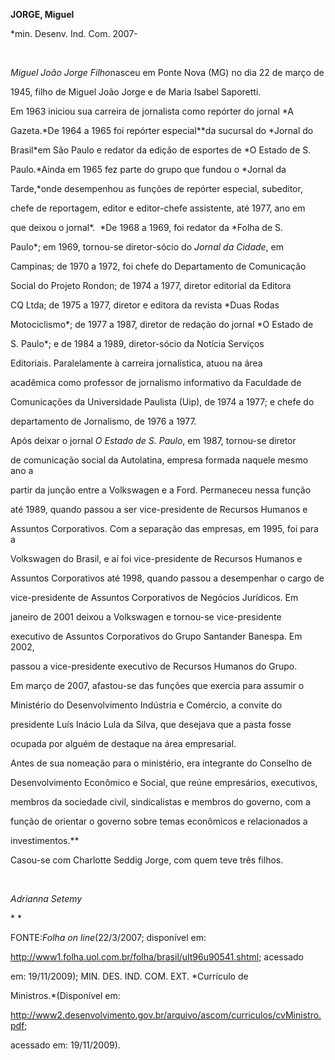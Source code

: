 **JORGE, Miguel**



\*min. Desenv. Ind. Com. 2007-



 



*Miguel João Jorge Filho*nasceu em Ponte Nova (MG) no dia 22 de março de

1945, filho de Miguel João Jorge e de Maria Isabel Saporetti.



Em 1963 iniciou sua carreira de jornalista como repórter do jornal *A

Gazeta.*De 1964 a 1965 foi repórter especial**da sucursal do *Jornal do

Brasil*em São Paulo e redator da edição de esportes de *O Estado de S.

Paulo.*Ainda em 1965 fez parte do grupo que fundou o *Jornal da

Tarde,*onde desempenhou as funções de repórter especial, subeditor,

chefe de reportagem, editor e editor-chefe assistente, até 1977, ano em

que deixou o jornal*.  *De 1968 a 1969, foi redator da *Folha de S.

Paulo*; em 1969, tornou-se diretor-sócio do *Jornal da Cidade*, em

Campinas; de 1970 a 1972, foi chefe do Departamento de Comunicação

Social do Projeto Rondon; de 1974 a 1977, diretor editorial da Editora

CQ Ltda; de 1975 a 1977, diretor e editora da revista *Duas Rodas

Motociclismo*; de 1977 a 1987, diretor de redação do jornal *O Estado de

S. Paulo*; e de 1984 a 1989, diretor-sócio da Notícia Serviços

Editoriais. Paralelamente à carreira jornalística, atuou na área

acadêmica como professor de jornalismo informativo da Faculdade de

Comunicações da Universidade Paulista (Uip), de 1974 a 1977; e chefe do

departamento de Jornalismo, de 1976 a 1977.



Após deixar o jornal *O Estado de S. Paulo*, em 1987, tornou-se diretor

de comunicação social da Autolatina, empresa formada naquele mesmo ano a

partir da junção entre a Volkswagen e a Ford. Permaneceu nessa função

até 1989, quando passou a ser vice-presidente de Recursos Humanos e

Assuntos Corporativos. Com a separação das empresas, em 1995, foi para a

Volkswagen do Brasil, e aí foi vice-presidente de Recursos Humanos e

Assuntos Corporativos até 1998, quando passou a desempenhar o cargo de

vice-presidente de Assuntos Corporativos de Negócios Jurídicos. Em

janeiro de 2001 deixou a Volkswagen e tornou-se vice-presidente

executivo de Assuntos Corporativos do Grupo Santander Banespa. Em 2002,

passou a vice-presidente executivo de Recursos Humanos do Grupo.



Em março de 2007, afastou-se das funções que exercia para assumir o

Ministério do Desenvolvimento Indústria e Comércio, a convite do

presidente Luís Inácio Lula da Silva, que desejava que a pasta fosse

ocupada por alguém de destaque na área empresarial.



Antes de sua nomeação para o ministério, era integrante do Conselho de

Desenvolvimento Econômico e Social, que reúne empresários, executivos,

membros da sociedade civil, sindicalistas e membros do governo, com a

função de orientar o governo sobre temas econômicos e relacionados a

investimentos.**



Casou-se com Charlotte Seddig Jorge, com quem teve três filhos.



 



*Adrianna Setemy*



* *



FONTE:*Folha on line*(22/3/2007; disponível em:

http://www1.folha.uol.com.br/folha/brasil/ult96u90541.shtml; acessado

em: 19/11/2009); MIN. DES. IND. COM. EXT. *Currículo de

Ministros.*(Disponível em:

http://www2.desenvolvimento.gov.br/arquivo/ascom/curriculos/cvMinistro.pdf;

acessado em: 19/11/2009).



 

